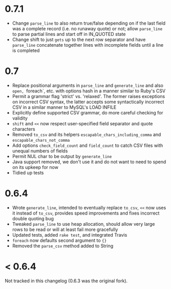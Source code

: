 
# 0.7.1

- Change `parse_line` to also return true/false depending on if the last field was a complete record (i.e. no runaway quote) or not; allow `parse_line` to parse partial lines and start off in IN_QUOTED state
- Change shift to just `gets` up to the next row separator and have `parse_line` concatenate together lines with incomplete fields until a line is completed

# 0.7

- Replace positional arguments in `parse_line` and `generate_line` and also `open, `foreach`, etc. with options hash in a manner similar to Ruby's CSV
- Permit a grammar flag 'strict' vs. 'relaxed'. The former raises exceptions on incorrect CSV syntax, the latter accepts some syntactically incorrect CSV in a similar manner to MySQL's LOAD INFILE
- Explicitly define supported CSV grammar, do more careful checking for validity
- `shift` and `<<` now respect user-specified field separator and quote characters
- Removed `to_csv` and its helpers `escapable_chars_including_comma` and `escapable_chars_not_comma`
- Add options `check_field_count` and `field_count` to catch CSV files with unequal numbers of fields
- Permit NUL char to be output by `generate_line`
- Java support removed, we don't use it and do not want to need to spend on its upkeep for now
- Tidied up tests

# 0.6.4

- Wrote `generate_line`, intended to eventually replace `to_csv`, `<<` now uses it instead of `to_csv`, provides speed improvements and fixes incorrect double quoting bug
- Tweaked `parse_line` to use heap allocation, should allow very large rows to be read or will at least fail more gracefully
- Updated tests, added `rake test`, and integrated Travis
- `foreach` now defaults second argument to `{}`
- Removed the `parse_csv` method added to String

# < 0.6.4

Not tracked in this changelog (0.6.3 was the original fork).